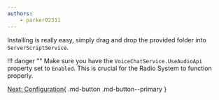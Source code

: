 ```yaml
---
authors:
    - parker02311
---
```


Installing is really easy, simply drag and drop the provided folder into `ServerScriptService`.

!!! danger ""
    Make sure you have the `VoiceChatService.UseAudioApi` property set to `Enabled`. This is crucial for the Radio System to function properly.

[Next: Configuration](configuration.md){ .md-button .md-button--primary }